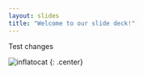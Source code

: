 ```yaml
---
layout: slides
title: "Welcome to our slide deck!"
---
```


Test changes

![inflatocat](https://octodex.github.com/images/inflatocat.png)
{: .center}
